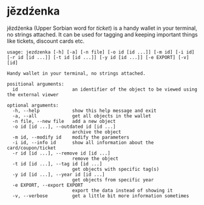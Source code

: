 # jězdźenka
jězdźenka (Upper Sorbian word for *ticket*) is a handy wallet in your terminal, no strings attached. It can be used for tagging and keeping important things like tickets, discount cards etc.

```
usage: jezdzenka [-h] [-a] [-n file] [-o id [id ...]] [-m id] [-i id] [-r id [id ...]] [-t id [id ...]] [-y id [id ...]] [-e EXPORT] [-v] [id]

Handy wallet in your terminal, no strings attached.

positional arguments:
  id                    an identifier of the object to be viewed using the external viewer

optional arguments:
  -h, --help            show this help message and exit
  -a, --all             get all objects in the wallet
  -n file, --new file   add a new object
  -o id [id ...], --outdated id [id ...]
                        archive the object
  -m id, --modify id    modify the parameters
  -i id, --info id      show all information about the card/coupon/ticket
  -r id [id ...], --remove id [id ...]
                        remove the object
  -t id [id ...], --tag id [id ...]
                        get objects with specific tag(s)
  -y id [id ...], --year id [id ...]
                        get objects from specific year
  -e EXPORT, --export EXPORT
                        export the data instead of showing it
  -v, --verbose         get a little bit more information sometimes
```
